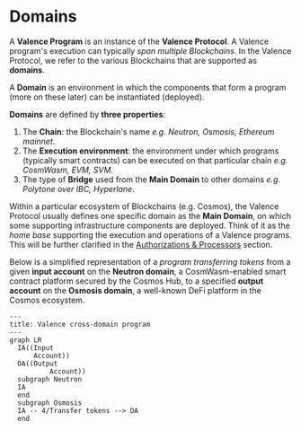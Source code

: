 # Domains

A **Valence Program** is an instance of the **Valence Protocol**. A Valence program's execution can typically _span multiple Blockchains_. In the Valence Protocol, we refer to the various Blockchains that are supported as **domains**.

A **Domain** is an environment in which the components that form a program (more on these later) can be instantiated (deployed).

**Domains** are defined by **three properties**:
  1. The **Chain**: the Blockchain's name _e.g. Neutron, Osmosis, Ethereum mainnet_.
  2. The **Execution environment**: the environment under which programs (typically smart contracts) can be executed on that particular chain _e.g. CosmWasm, EVM, SVM_.
  3. The type of **Bridge** used from the **Main Domain** to other domains _e.g. Polytone over IBC, Hyperlane_.

Within a particular ecosystem of Blockchains (e.g. Cosmos), the Valence Protocol usually defines one specific domain as the **Main Domain**, on which some supporting infrastructure components are deployed. Think of it as the _home base_ supporting the execution and operations of a Valence programs. This will be further clarified in the [Authorizations & Processors](./authorizations_processors/_overview.md) section.

Below is a simplified representation of a _program transferring tokens_ from a given **input account** on the **Neutron domain**, a CosmWasm-enabled smart contract platform secured by the Cosmos Hub, to a specified **output account** on the **Osmosis domain**, a well-known DeFi platform in the Cosmos ecosystem. 
```mermaid
---
title: Valence cross-domain program
---
graph LR
  IA((Input
      Account))
  OA((Output
		  Account))
  subgraph Neutron
  IA
  end
  subgraph Osmosis
  IA -- 4/Transfer tokens --> OA
  end
```
